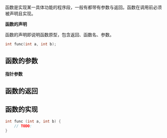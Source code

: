 函数是实现某一具体功能的程序段，一般有都带有参数与返回。函数在调用前必须被声明且实现。

**函数的声明**

函数的声明即说明函数原型，包含返回、函数名、参数。

```c
int func(int a, int b);
```

函数的参数
--------


**指针参数**


函数的返回
--------

函数的实现
--------

```c
int func (int a, int b) {
    // TODO:
}  
```
